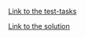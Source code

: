 [Link to the test-tasks](https://github.com/GATE31/test-task-for-candidates)

[Link to the solution](https://loner789.github.io/test-tasks)